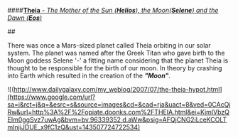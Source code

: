 ####[__Theia__ - *The Mother of the Sun (**Helios**), the Moon(**Selene**) and the Dawn (**Eos**)*](http://www.greek-gods.org/titans/theia.php)

##<p>There was once a Mars-sized planet called Theia orbiting in our solar system. The planet was named after the Greek Titan who gave birth to the Moon goddess Selene '-' a fitting name considering that the planet Theia is thought to be responsible for the birth of our moon.
In theory by crashing into Earth which resulted in the creation of the __*"Moon"*__.</p>
 
![(http://www.dailygalaxy.com/my_weblog/2007/07/the-theia-hypot.html](https://www.google.com/url?sa=i&rct=j&q=&esrc=s&source=images&cd=&cad=rja&uact=8&ved=0CAcQjRw&url=http%3A%2F%2Fopiate.doonks.com%2FTHEIA.html&ei=KjmIVbzQEIm0ggSvz7uwAg&bvm=bv.96339352,d.aWw&psig=AFQjCNG2iLceKCOLTmInjiJDUE_x9fC1zQ&ust=143507724722534)
